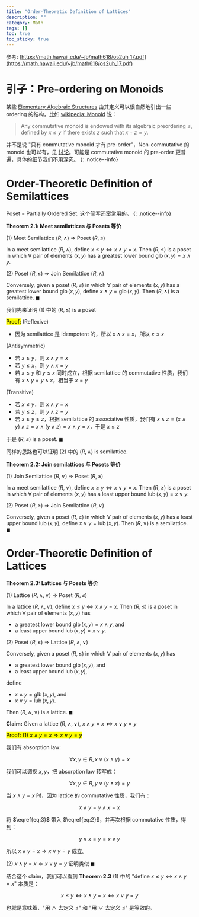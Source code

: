 ```yaml
---
title: "Order-Theoretic Definition of Lattices"
description: ""
category: Math
tags: []
toc: true
toc_sticky: true
---
```


参考: [https://math.hawaii.edu/~jb/math618/os2uh_17.pdf](https://math.hawaii.edu/~jb/math618/os2uh_17.pdf)

# 引子：Pre-ordering on Monoids

某些 [Elementary Algebraic Structures](/math/2024/04/07/elementary-algebraic-structures) 由其定义可以很自然地引出一些 ordering 的结构，比如 [wikipedia: Monoid](https://en.wikipedia.org/wiki/Monoid#Commutative_monoid) 说：

> Any commutative monoid is endowed with its algebraic preordering $\leq$, defined by $x \leq y$ if there exists $z$ such that $x + z = y$.

并不是说 "只有 commutative monoid 才有 pre-order"，Non-commutative 的 monoid 也可以有，见 [讨论](https://math.stackexchange.com/questions/2463279/natural-pre-order-for-non-commutative-monoids)。可能是 commutative monoid 的 pre-order 更普遍，具体的细节我们不用深究。
{: .notice--info}

# Order-Theoretic Definition of Semilattices

Poset = Partially Ordered Set. 这个简写还蛮常用的。
{: .notice--info}

**Theorem 2.1: Meet semilattices 与 Posets 等价**

(1) Meet Semilattice $(R, \wedge)$ $\Rightarrow$ Poset $(R, \leq)$

In a meet semilattice $(R, \wedge)$, define $x \leq y \iff x \wedge y = x$. Then $(R, \leq)$ is a poset  in which $\forall$ pair of elements $(x, y)$ has a greatest lower bound $\operatorname{glb}(x,y) = x \wedge y$. 

(2) Poset $(R, \leq)$ $\Rightarrow$ Join Semilattice $(R, \wedge)$

Conversely, given a poset $(R, \leq)$ in which $\forall$ pair of elements $(x, y)$ has a greatest lower bound $\operatorname{glb}(x,y)$, define $x \wedge y = \operatorname{glb}(x, y)$. Then $(R, \wedge)$ is a semilattice. $\blacksquare$

我们先来证明 (1) 中的 $(R, \leq)$ is a poset

<mark>Proof:</mark> 
(Reflexive) 
- 因为 semilattice 是 idempotent 的，所以 $x \wedge x = x$，所以 $x \leq x$

(Antisymmetric) 
- 若 $x \leq y$，则 $x \wedge y = x$
- 若 $y \leq x$，则 $y \wedge x = y$
- 若 $x \leq y$ 和 $y \leq x$ 同时成立，根据 semilattice 的 commutative 性质，我们有 $x \wedge y = y \wedge x$，相当于 $x = y$

(Transitive) 
- 若 $x \leq y$，则 $x \wedge y = x$
- 若 $y \leq z$，则 $y \wedge z = y$
- 若 $x \leq y \leq z$，根据 semilattice 的 associative 性质，我们有 $x \wedge z = (x \wedge y) \wedge z = x \wedge (y \wedge z) = x \wedge y = x$，于是 $x \leq z$

于是 $(R, \leq)$ is a poset. $\blacksquare$

同样的思路也可以证明 (2) 中的 $(R, \wedge)$ is semilattice.

**Theorem 2.2: Join semilattices 与 Posets 等价**

(1) Join Semilattice $(R, \vee)$ $\Rightarrow$ Poset $(R, \geq)$

In a meet semilattice $(R, \vee)$, define $x \geq y \iff x \vee y = x$. Then $(R, \geq)$ is a poset  in which $\forall$ pair of elements $(x, y)$ has a least upper bound $\operatorname{lub}(x,y) = x \vee y$. 

(2) Poset $(R, \geq)$ $\Rightarrow$ Join Semilattice $(R, \vee)$

Conversely, given a poset $(R, \geq)$ in which $\forall$ pair of elements $(x, y)$ has a least upper bound $\operatorname{lub}(x,y)$, define $x \vee y = \operatorname{lub}(x, y)$. Then $(R, \vee)$ is a semilattice. $\blacksquare$

# Order-Theoretic Definition of Lattices

**Theorem 2.3: Lattices 与 Posets 等价**

(1) Lattice $(R, \wedge, \vee)$ $\Rightarrow$ Poset $(R, \leq)$

In a lattice $(R, \wedge, \vee)$, define $x \leq y \iff x \wedge y = x$. Then $(R, \leq)$ is a poset in which $\forall$ pair of elements $(x, y)$ has 
- a greatest lower bound $\operatorname{glb}(x,y) = x \wedge y$, and 
- a least upper bound $\operatorname{lub}(x,y) = x \vee y$.

(2) Poset $(R, \leq)$ $\Rightarrow$ Lattice  $(R, \wedge, \vee)$

Conversely, given a poset $(R, \leq)$ in which $\forall$ pair of elements $(x, y)$ has 
- a greatest lower bound $\operatorname{glb}(x,y)$, and
- a least upper bound $\operatorname{lub}(x,y)$,

define 
- $x \wedge y = \operatorname{glb}(x, y)$, and
- $x \vee y = \operatorname{lub}(x, y)$. 

Then $(R, \wedge, \vee)$ is a lattice. $\blacksquare$

**Claim:** Given a lattice $(R, \wedge, \vee)$, $x \wedge y = x \iff x \vee y = y$

<mark>Proof:<mark> (1) $x \wedge y = x \Rightarrow x \vee y = y$

我们有 absorption law: 

$$
\begin{equation}
    \forall x, y \in R, \, x \vee (x \wedge y) = x 
    \tag{1} 
    \label{eq:1}
\end{equation}
$$

我们可以调换 $x, y$，把 absorption law 转写成：

$$
\begin{equation}
    \forall x, y \in R, \, y \vee (y \wedge x) = y 
    \tag{2} 
    \label{eq:2}
\end{equation}
$$

当 $x \wedge y = x$ 时，因为 lattice 的 commutative 性质，我们有：

$$
\begin{equation}
    x \wedge y = y \wedge x = x 
    \tag{3} 
    \label{eq:3}
\end{equation}
$$

将 $\eqref{eq:3}$ 带入 $\eqref{eq:2}$，并再次根据 commutative 性质，得到：

$$
\begin{equation}
    y \vee x = y = x \vee y 
    \tag{4}
\end{equation}
$$

所以 $x \wedge y = x \Rightarrow x \vee y = y$ 成立。

(2) $x \wedge y = x \Leftarrow x \vee y = y$ 证明类似 $\blacksquare$

结合这个 claim，我们可以看到 **Theorem 2.3** (1) 中的 "define $x \leq y \iff x \wedge y = x$" 本质是：

$$
x \leq y \iff x \wedge y = x \iff x \vee y = y
$$

也就是意味着，"用 $\wedge$ 去定义 $\leq$" 和 "用 $\vee$ 去定义 $\leq$" 是等效的。